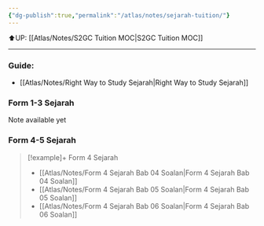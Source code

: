 ```yaml
---
{"dg-publish":true,"permalink":"/atlas/notes/sejarah-tuition/"}
---
```


⬆️UP: [[Atlas/Notes/S2GC Tuition MOC\|S2GC Tuition MOC]]

---
### Guide:
- [[Atlas/Notes/Right Way to Study Sejarah\|Right Way to Study Sejarah]]

### Form 1-3 Sejarah
Note available yet

### Form 4-5 Sejarah

> [!example]+ Form 4 Sejarah 
> - [[Atlas/Notes/Form 4 Sejarah Bab 04 Soalan\|Form 4 Sejarah Bab 04 Soalan]]
> - [[Atlas/Notes/Form 4 Sejarah Bab 05 Soalan\|Form 4 Sejarah Bab 05 Soalan]]
> - [[Atlas/Notes/Form 4 Sejarah Bab 06 Soalan\|Form 4 Sejarah Bab 06 Soalan]]

